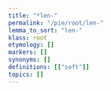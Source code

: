 ```yaml
---
title: "*len-"
permalink: "/pie/root/len-"
lemma_to_sort: "len-"
klass: root
etymology: []
markers: []
synonyms: []
definitions: [["soft"]]
topics: []
---
```

